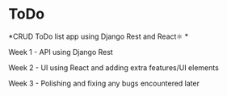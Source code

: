 # ToDo

*CRUD ToDo list app using Django Rest and React⚛️ *

  Week 1 - API using Django Rest

  Week 2 - UI using React and adding extra features/UI elements

  Week 3 - Polishing and fixing any bugs encountered later
